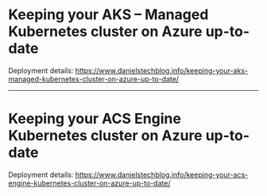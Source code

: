 # Keeping your AKS – Managed Kubernetes cluster on Azure up-to-date
Deployment details: https://www.danielstechblog.info/keeping-your-aks-managed-kubernetes-cluster-on-azure-up-to-date/
*** 
# Keeping your ACS Engine Kubernetes cluster on Azure up-to-date
Deployment details: https://www.danielstechblog.info/keeping-your-acs-engine-kubernetes-cluster-on-azure-up-to-date/
